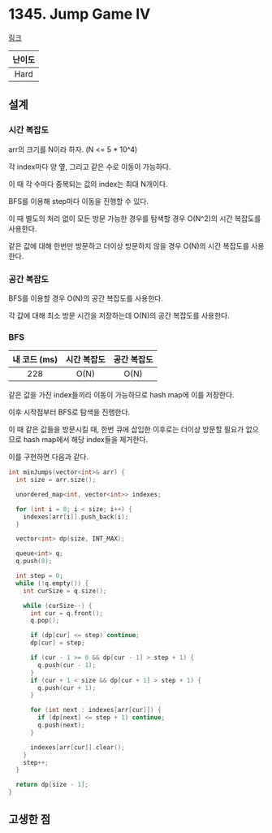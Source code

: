 # 1345. Jump Game IV

[링크](https://leetcode.com/problems/jump-game-iv/description/)

| 난이도 |
| :----: |
|  Hard  |

## 설계

### 시간 복잡도

arr의 크기를 N이라 하자. (N <= 5 \* 10^4)

각 index마다 양 옆, 그리고 같은 수로 이동이 가능하다.

이 때 각 수마다 중복되는 값의 index는 최대 N개이다.

BFS를 이용해 step마다 이동을 진행할 수 있다.

이 때 별도의 처리 없이 모든 방문 가능한 경우를 탐색할 경우 O(N^2)의 시간 복잡도를 사용한다.

같은 값에 대해 한번만 방문하고 더이상 방문하지 않을 경우 O(N)의 시간 복잡도를 사용한다.

### 공간 복잡도

BFS를 이용할 경우 O(N)의 공간 복잡도를 사용한다.

각 값에 대해 최소 방문 시간을 저장하는데 O(N)의 공간 복잡도를 사용한다.

### BFS

| 내 코드 (ms) | 시간 복잡도 | 공간 복잡도 |
| :----------: | :---------: | :---------: |
|     228      |    O(N)     |    O(N)     |

같은 값을 가진 index들끼리 이동이 가능하므로 hash map에 이를 저장한다.

이후 시작점부터 BFS로 탐색을 진행한다.

이 때 같은 값들을 방문시킬 때, 한번 큐에 삽입한 이후로는 더이상 방문할 필요가 없으므로 hash map에서 해당 index들을 제거한다.

이를 구현하면 다음과 같다.

```cpp
int minJumps(vector<int>& arr) {
  int size = arr.size();

  unordered_map<int, vector<int>> indexes;

  for (int i = 0; i < size; i++) {
    indexes[arr[i]].push_back(i);
  }

  vector<int> dp(size, INT_MAX);

  queue<int> q;
  q.push(0);

  int step = 0;
  while (!q.empty()) {
    int curSize = q.size();

    while (curSize--) {
      int cur = q.front();
      q.pop();

      if (dp[cur] <= step) continue;
      dp[cur] = step;

      if (cur - 1 >= 0 && dp[cur - 1] > step + 1) {
        q.push(cur - 1);
      }
      if (cur + 1 < size && dp[cur + 1] > step + 1) {
        q.push(cur + 1);
      }

      for (int next : indexes[arr[cur]]) {
        if (dp[next] <= step + 1) continue;
        q.push(next);
      }

      indexes[arr[cur]].clear();
    }
    step++;
  }

  return dp[size - 1];
}
```

## 고생한 점
